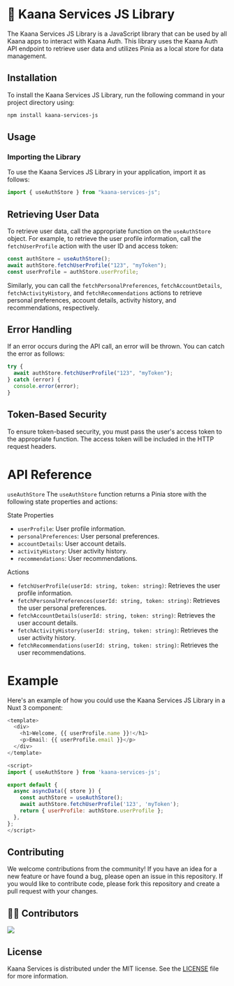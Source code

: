 # 🚀 Kaana Services JS Library

The Kaana Services JS Library is a JavaScript library that can be used by all Kaana apps to interact with Kaana Auth. This library uses the Kaana Auth API endpoint to retrieve user data and utilizes Pinia as a local store for data management.

## Installation

To install the Kaana Services JS Library, run the following command in your project directory using:

```bash
npm install kaana-services-js
```

## Usage

### Importing the Library

To use the Kaana Services JS Library in your application, import it as follows:

```js
import { useAuthStore } from "kaana-services-js";
```

## Retrieving User Data

To retrieve user data, call the appropriate function on the `useAuthStore` object. For example, to retrieve the user profile information, call the `fetchUserProfile` action with the user ID and access token:

```js
const authStore = useAuthStore();
await authStore.fetchUserProfile("123", "myToken");
const userProfile = authStore.userProfile;
```

Similarly, you can call the `fetchPersonalPreferences`, `fetchAccountDetails`, `fetchActivityHistory`, and `fetchRecommendations` actions to retrieve personal preferences, account details, activity history, and recommendations, respectively.

## Error Handling

If an error occurs during the API call, an error will be thrown. You can catch the error as follows:

```js
try {
  await authStore.fetchUserProfile("123", "myToken");
} catch (error) {
  console.error(error);
}
```

## Token-Based Security

To ensure token-based security, you must pass the user's access token to the appropriate function. The access token will be included in the HTTP request headers.

# API Reference

`useAuthStore`
The `useAuthStore` function returns a Pinia store with the following state properties and actions:

State Properties

- `userProfile`: User profile information.
- `personalPreferences`: User personal preferences.
- `accountDetails`: User account details.
- `activityHistory`: User activity history.
- `recommendations`: User recommendations.

Actions

- `fetchUserProfile(userId: string, token: string)`: Retrieves the user profile information.
- `fetchPersonalPreferences(userId: string, token: string)`: Retrieves the user personal preferences.
- `fetchAccountDetails(userId: string, token: string)`: Retrieves the user account details.
- `fetchActivityHistory(userId: string, token: string)`: Retrieves the user activity history.
- `fetchRecommendations(userId: string, token: string)`: Retrieves the user recommendations.

# Example

Here's an example of how you could use the Kaana Services JS Library in a Nuxt 3 component:

```js
<template>
  <div>
    <h1>Welcome, {{ userProfile.name }}!</h1>
    <p>Email: {{ userProfile.email }}</p>
  </div>
</template>

<script>
import { useAuthStore } from 'kaana-services-js';

export default {
  async asyncData({ store }) {
    const authStore = useAuthStore();
    await authStore.fetchUserProfile('123', 'myToken');
    return { userProfile: authStore.userProfile };
  },
};
</script>
```

## Contributing

We welcome contributions from the community! If you have an idea for a new feature or have found a bug, please open an issue in this repository. If you would like to contribute code, please fork this repository and create a pull request with your changes.

## 👨‍💻 Contributors

<a href="https://github.com/KaanaOfficial/Mention/graphs/contributors">
  <img src="https://contrib.rocks/image?repo=KaanaOfficial/Mention" />   
</a>

## License

Kaana Services is distributed under the MIT license. See the [LICENSE](./LICENSE) file for more information.
